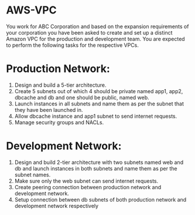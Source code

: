 # AWS-VPC
You work for ABC Corporation and based on the expansion requirements of your
corporation you have been asked to create and set up a distinct Amazon VPC for
the production and development team. You are expected to perform the following
tasks for the respective VPCs.

# Production Network:
1. Design and build a 5-tier architecture.
2. Create 5 subnets out of which 4 should be private named app1, app2,
dbcache and db and one should be public, named web.
3. Launch instances in all subnets and name them as per the subnet that
they have been launched in.
4. Allow dbcache instance and app1 subnet to send internet requests.
5. Manage security groups and NACLs.

# Development Network:
1. Design and build 2-tier architecture with two subnets named web and db
and launch instances in both subnets and name them as per the subnet
names.
2. Make sure only the web subnet can send internet requests.
3. Create peering connection between production network and development
network.
4. Setup connection between db subnets of both production network and
development network respectively
